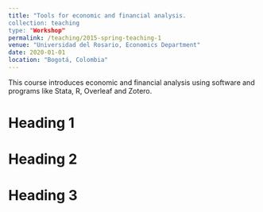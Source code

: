 ```yaml
---
title: "Tools for economic and financial analysis.
collection: teaching
type: "Workshop"
permalink: /teaching/2015-spring-teaching-1
venue: "Universidad del Rosario, Economics Department"
date: 2020-01-01
location: "Bogotá, Colombia"
---
```


This course introduces economic and financial analysis using software and programs like Stata, R, Overleaf and Zotero.

Heading 1
======

Heading 2
======

Heading 3
======
